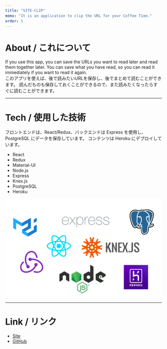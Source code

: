```yaml
---
title: "SITE-CLIP"
memo: "It is an application to clip the URL for your Coffee Time."
order: 5
---
```


# About / これについて
If you use this app, you can save the URLs you want to read later and read them together later.
You can save what you have read, so you can read it immediately if you want to read it again.  
このアプリを使えば、後で読みたいURLを保存し、後でまとめて読むことができます。
読んだものも保存しておくことができるので、また読みたくなったらすぐに読むことができます。

***

# Tech / 使用した技術
フロントエンドは、React/Redux、バックエンドは Express を使用し、PostgreSQL にデータを保存しています。
コンテンツは Heroku にデプロイしています。

- React
- Redux
- Material-UI
- Node.js
- Express
- Knex.js
- PostgreSQL
- Heroku

![Tech Stack](./technology.png)

***

# Link / リンク
- [Site](https://coffeee-time.herokuapp.com/)
- [GitHub](https://github.com/nouvelle/coffee-time)